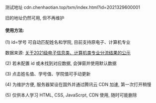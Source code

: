 测试地址 cdn.chenhaotian.top/txm/index.html?id=2021329600001 

旧的地址仍然可用, 但不再维护

#### 使用方法:

(1) id=学号 可自动匹配姓名和学院, 目前支持原电子、计算机专业

数据来源: [关于2021级电子信息类、计算机类专业分流结果的公示](https://scst.zstu.edu.cn/info/1206/3969.htm)

(2) 若未配置 id 或未找到对应数据, 会弹窗并使用默认数据

(3) 点击姓名值、学号值、学院值可手动更新

(4) 为维护方便, 服务器架设在国外并通过腾讯云 CDN 加速, 第一次打开稍慢

(5) 仅供本人学习 HTML, CSS, JavaScrpt, CDN 使用, 随时可能删除